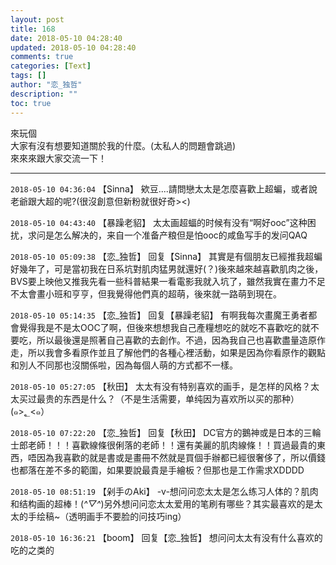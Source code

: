 ```yaml
---
layout: post
title: 168
date: 2018-05-10 04:28:40
updated: 2018-05-10 04:28:40
comments: true
categories: [Text]
tags: []
author: "恋_独哲"
description: ""
toc: true
---
```


<p dir="ltr"  >來玩個<br />大家有沒有想要知道關於我的什麼。(太私人的問題會跳過)<br />來來來跟大家交流一下！</p>

---

`2018-05-10 04:36:04` 【Sinna】 欸豆....請問戀太太是怎麼喜歡上超蝙，或者說老爺跟大超的呢?(很沒創意但新粉就很好奇><)

`2018-05-10 04:43:40` 【暴躁老貂】 太太画超蝠的时候有没有“啊好ooc”这种困扰，求问是怎么解决的，来自一个准备产粮但是怕ooc的咸鱼写手的发问QAQ

`2018-05-10 05:09:38` 【恋\_独哲】 回复【Sinna】 其實是有個朋友已經推我超蝙好幾年了，可是當初我在日系坑對肌肉猛男就還好(？)後來越來越喜歡肌肉之後，BVS要上映他又推我先看一些科普結果一看電影我就入坑了，雖然我實在畫力不足不太會畫小班和亨亨，但我覺得他們真的超萌，後來就一路萌到現在。

`2018-05-10 05:14:35` 【恋\_独哲】 回复【暴躁老貂】 有啊我每次畫魔王勇者都會覺得我是不是太OOC了啊，但後來想想我自己產糧想吃的就吃不喜歡吃的就不要吃，所以最後還是照著自己喜歡的去創作。不過，因為我自己也喜歡盡量造原作走，所以我會多看原作並且了解他們的各種心裡活動，如果是因為你看原作的觀點和別人不同那也沒關係啦，因為每個人萌的方式都不一樣。

`2018-05-10 05:27:05` 【秋田】 太太有没有特别喜欢的画手，是怎样的风格？太太买过最贵的东西是什么？（不是生活需要，单纯因为喜欢所以买的那种）(๑>؂<๑）

`2018-05-10 07:22:20` 【恋\_独哲】 回复【秋田】 DC官方的鵝神或是日本的三輪士郎老師！！！喜歡線條很俐落的老師！！還有美麗的肌肉線條！！買過最貴的東西，唔因為我喜歡的就是書或是畫冊不然就是買個手辦都已經很奢侈了，所以價錢也都落在差不多的範圍，如果要說最貴是手繪板？但那也是工作需求XDDDD

`2018-05-10 08:51:19` 【剁手のAki】 -v-想问问恋太太是怎么练习人体的？肌肉和结构画的超棒！(*^▽^*)另外想问问恋太太爱用的笔刷有哪些？其实最喜欢的是太太的手绘稿~（透明画手不要脸的问技巧ing）

`2018-05-10 16:36:21` 【boom】 回复【恋\_独哲】 想问问太太有没有什么喜欢的吃的之类的
